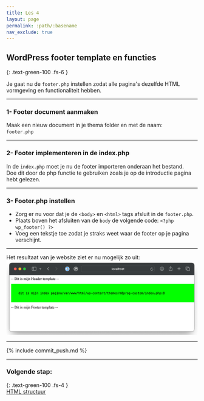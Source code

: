 ```yaml
---
title: Les 4
layout: page
permalink: :path/:basename
nav_exclude: true
---
```


## WordPress footer template en functies 
{: .text-green-100 .fs-6 }

Je gaat nu de `footer.php` instellen zodat alle pagina's dezelfde HTML vormgeving en functionaliteit hebben.

---
### 1- Footer document aanmaken
Maak een nieuw document in je thema folder en met de naam:  
`footer.php`

---
### 2- Footer implementeren in de index.php
In de `index.php` moet je nu de footer importeren onderaan het bestand.  
Doe dit door de php functie te gebruiken zoals je op de introductie pagina hebt gelezen.

---
### 3- Footer.php instellen
- Zorg er nu voor dat je de `<body>` en `<html>` tags afsluit in de `footer.php`.  
- Plaats boven het afsluiten van de `body` de volgende code: `<?php wp_footer() ?>`
- Voeg een tekstje toe zodat je straks weet waar de footer op je pagina verschijnt.  

---

Het resultaat van je website ziet er nu mogelijk zo uit:
![voorbeeld.png](images%2Fvoorbeeld.png)

---

{% include commit_push.md %}

---
### Volgende stap:
{: .text-green-100 .fs-4 }  
[HTML structuur](html)

